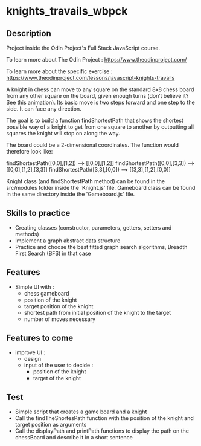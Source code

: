 # knights_travails_wbpck

## Description

Project inside the Odin Project's Full Stack JavaScript course.

To learn more about The Odin Project : https://www.theodinproject.com/

To learn more about the specific exercise : https://www.theodinproject.com/lessons/javascript-knights-travails

A knight in chess can move to any square on the standard 8x8 chess board from any other square on the board, given enough turns (don’t believe it? See this animation). Its basic move is two steps forward and one step to the side. It can face any direction.

The goal is to build a function findShortestPath that shows the shortest possible way of a knight to get from one square to another by outputting all squares the knight will stop on along the way.

The board could be a 2-dimensional coordinates. The function would therefore look like:

findShortestPath([0,0],[1,2]) ==> [[0,0],[1,2]]
findShortestPath([0,0],[3,3]) ==> [[0,0],[1,2],[3,3]]
findShortestPath([3,3],[0,0]) ==> [[3,3],[1,2],[0,0]]

Knight class (and findShortestPath method) can be found in the src/modules folder inside the 'Knight.js' file.
Gameboard class can be found in the same directory inside the 'Gameboard.js' file.

## Skills to practice

- Creating classes (constructor, parameters, getters, setters and methods)
- Implement a graph abstract data structure
- Practice and choose the best fitted graph search algorithms, Breadth First Search (BFS) in that case

## Features

- Simple UI with :
  - chess gameboard
  - position of the knight
  - target position of the knight
  - shortest path from initial position of the knight to the target
  - number of moves necessary

## Features to come

- improve UI :
  - design
  - input of the user to decide :
    - position of the knight
    - target of the knight

## Test

- Simple script that creates a game board and a knight
- Call the findTheShortesPath function with the position of the knight and target position as arguments
- Call the displayPath and printPath functions to display the path on the chessBoard and describe it in a short sentence
